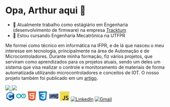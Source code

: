 # Opa, Arthur aqui 👋
* 🔭 Atualmente trabalho como estágiário em Engenharia (desenvolvimento de firmware) na empresa [Tracktum](https://tracktum.com/)
* 🌱 Estou cursando Engenharia Mecatrônica na UTFPR

Me formei como técnico em informática na IFPR, e de lá que nasceu o meu interesse em tecnologia, principalmente na área de Automação e de Microcontroladores. Durante minha formação, fiz vários projetos, que serviram como aprendizados para os projetos atuais, sendo um deles um sistema que visa realizar o controle e monitoramento de materiais de forma automatizada utilizando microcontroladores e conceitos de IOT. O nosso projeto também foi publicado em um [artigo](https://www.brazilianjournals.com/index.php/BRJD/article/view/45226).

<div>
    <a href="https://github.com/artmehl">
        <img height="150em" src="https://github-readme-stats.vercel.app/api?username=artmehl&theme=dracula&include_all_commits=true&show_icons=true&locale=pt-br">
        <img height="150em" src="https://github-readme-stats.vercel.app/api/top-langs/?username=artmehl&theme=dracula&layout=compact&locale=pt-br&langs_count=7">
    </a>
</div>

<span>
  <img alt="Ícone do C" width="30em" src="https://github.com/devicons/devicon/blob/master/icons/c/c-original.svg"/>
  <img alt="Ícone do Arduino" width="30em" src="https://github.com/devicons/devicon/blob/master/icons/arduino/arduino-original.svg"/>
  <img alt="Ícone da HTML" width="30em" src="https://github.com/devicons/devicon/blob/master/icons/html5/html5-original.svg"/>
  <img alt="Ícone das CSS" width="30em" src="https://github.com/devicons/devicon/blob/master/icons/css3/css3-original.svg"/>
  <img alt="Ícone do PHP" width="30em"src="https://github.com/devicons/devicon/blob/master/icons/php/php-original.svg"/>
  <img alt="Ícone do JavaScript" width="30px" src="https://github.com/devicons/devicon/blob/master/icons/javascript/javascript-original.svg"/>
  <a href="https://bit.ly/3MFtizn" target="_blank" rel="external"><img src="https://bit.ly/2SbOR4x" alt="LinkedIn"></a>
  <a href="mailto: arthurmehl14@gmail.com" target="_blank" rel="external"><img src="https://bit.ly/3v5jN3I" alt="Gmail"></a>
</span><br>

<span>
    
</span>


<!--
**artmehl/artmehl** is a ✨ _special_ ✨ repository because its `README.md` (this file) appears on your GitHub profile.

Here are some ideas to get you started:

- 🔭 I’m currently working on ...
- 🌱 I’m currently learning ...
- 👯 I’m looking to collaborate on ...
- 🤔 I’m looking for help with ...
- 💬 Ask me about ...
- 📫 How to reach me: ...
- 😄 Pronouns: ...
- ⚡ Fun fact: ...
-->
